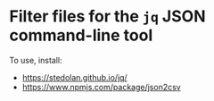 # Filter files for the `jq` JSON command-line tool

To use, install:

- <https://stedolan.github.io/jq/>
- <https://www.npmjs.com/package/json2csv>
